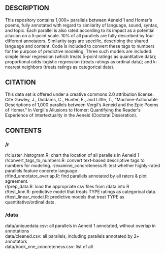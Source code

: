 ## DESCRIPTION
This repository contains 1,000+ parallels between Aeneid 1 and Homer's poems, fully annotated with regard to similarity of language, sound, syntax, and topic. Each parallel is also rated according to its impact as a potential allusion on a 5-point scale. 10% of all parallels are fully described by four different annotators. Similarity tags are specific, describing the shared language and content. Code is included to convert these tags to numbers for the purpose of predictive modeling. Three such models are included: simple linear regression (which treats 5-point ratings as quantitative data); proportional odds logistic regression (treats ratings as ordinal data); and k-nearest neighbors (treats ratings as categorical data).

## CITATION
This data set is offered under a creative commons 2.0 attribution license. Cite Gawley, J., Diddams, C., Hunter, E., and Little, T., “Machine-Actionable Descriptions of 1,000 parallels between Vergil’s Aeneid and the Epic Poems of Homer.” in Vergil's Allusions to Homer: Quantifying the Reader's Experience of Intertextuality in the Aeneid (Doctoral Disseration). 

## CONTENTS
### /r
r/cluster\_histogram.R: chart the location of all parallels in Aeneid 1  
r/convert\_tags\_to\_numbers.R: convert text-based descriptive tags to numbers for modeling.
r/examine\_concreteness.R: test whether highly-rated parallels feature concrete language  
r/find\_annotator\_overlap.R: find parallels annotated by all raters & plot agreement.  
r/prep\_data.R: load the appropriate csv files from /data into R  
r/test\_knn.R: predictive model that treats TYPE ratings as categorical data.  
r/test\_linear\_model.R: predictive models that treat TYPE as quantitative/ordinal data.  

### /data
data/uniquedata.csv: all parallels in Aeneid 1 annotated, without overlap in annotations  
data/cleaned.csv: all parallels, including parallels annotated by 2+ annotators  
data/book\_one\_concreteness.csv: list of all   